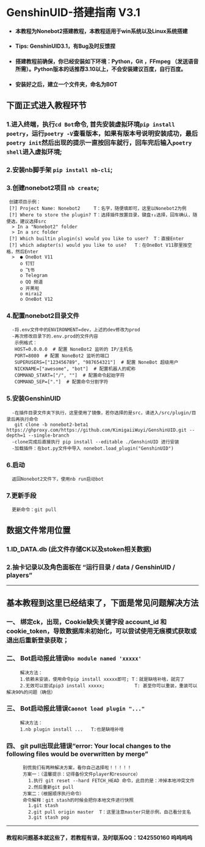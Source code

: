 # GenshinUID-搭建指南 V3.1
- #### 本教程为Nonebot2搭建教程，本教程适用于win系统以及Linux系统搭建
- #### Tips: GenshinUID3.1，有Bug及时反馈捏
- #### 搭建教程前确保，你已经安装如下环境：Python，Git ，FFmpeg （发送语音所需）。Python版本的话推荐3.10以上，不会安装建议百度，自行百度。
- #### 安装好之后，建立一个文件夹，命名为BOT
## 下面正式进入教程环节
  ### 1.进入终端，执行```cd Bot```命令, 首先安装虚拟环境```pip install poetry```，运行```poetry -V```查看版本，如果有版本号说明安装成功，最后 ```poetry init```然后出现的提示一直按回车就行，回车完后输入```poetry shell```进入虚拟环境;
  ### 2.安装nb脚手架 ```pip install nb-cli```;
  ### 3.创建nonebot2项目 ```nb create```;
     创建项目示例：
     [?] Project Name: Nonebot2     T：名字，随便填即可，这里以Nonebot2为例
     [?] Where to store the plugin? T：选择插件放置目录，键盘↑↓选择，回车确认，随便选，建议选择src
      > In a "Nonebot2" folder
      > In a src folder
     [?] Which builtin plugin(s) would you like to user?  T：直接Enter
     [?] which adapter(s) would you like to use?   T：在OneBot V11那里按空格，然后Enter
      >  ● OneBot V11
         o 钉钉
         o 飞书
         o Telegram
         o QQ 频道
         o 开黑啦
         o mirai2
         o OneBot V12
  ### 4.配置nonebot2目录文件
      -将.env文件中的ENVIRONMENT=dev，上述的dev修改为prod
      -再次修改目录下的.env.prod的文件内容
       示例格式：
       HOST=0.0.0.0  # 配置 NoneBot2 监听的 IP/主机名
       PORT=8080  # 配置 NoneBot2 监听的端口
       SUPERUSERS=["123456789", "987654321"]  # 配置 NoneBot 超级用户
       NICKNAME=["awesome", "bot"]  # 配置机器人的昵称
       COMMAND_START=["/", ""]  # 配置命令起始字符
       COMMAND_SEP=["."]  # 配置命令分割字符
  ### 5.安装GenshinUID
      -在插件目录文件夹下执行，这里使用了镜像，若你选择的是src，请进入/src/plugin/目录后再执行命令
       git clone -b nonebot2-beta1 https://ghproxy.com/https://github.com/KimigaiiWuyi/GenshinUID.git --depth=1 --single-branch 
      -clone完成后直接执行 pip install --editable ./GenshinUID 进行安装
      -加载插件：在bot.py文件中导入 nonebot.load_plugin("GenshinUID")
  ### 6.启动
      返回Nonebot2文件下，使用nb run启动bot
  ### 7.更新手段
      更新命令：git pull 
##  数据文件常用位置
### 1.ID_DATA.db (此文件存储CK以及stoken相关数据)
### 2.抽卡记录以及角色面板在  “运行目录 / data / GenshinUID / players”
-------
## 基本教程到这里已经结束了，下面是常见问题解决方法
### 一、 绑定ck，出现，Cookie缺失关键字段 account_id 和 cookie_token，导致数据库未初始化，可以尝试使用无痕模式获取或退出后重新登录获取；
### 二、 Bot启动报此错误```No module named 'xxxxx'```
         解决方法：
         1.依赖未安装，使用命令pip install xxxxx即可; T：就是缺啥补啥，就完了
         2.无效可以尝试pip3 install xxxxx;           T: 甚至你可以重装，重装可以解决90%的问题（确信）
### 三、 Bot启动报此错误```Caonot load plugin "..."```
         解决方法：
         1.nb plugin install ...   T:也是缺啥补啥
### 四、 git pull出现此错误“error: Your local changes to the following files would be overwritten by merge”
          别慌我们有两种解决方案，看你自己选择啦！！！！！
          方案一：（温馨提示：记得备份文件player和resource）
            1.执行 git reset --hard FETCH_HEAD 命令，此目的是：冲掉本地冲突文件
            2.然后重新git pull
          方案二：（根据顺序执行命令）
          命令解释：git stash的时候会把你本地文件进行快照
            1.git stash
            2.git pull origin master  T：这里注意master只是示例，自己看分支名
            3.git stash pop
-------
#### 教程和问题基本就这些了，若教程有误，及时联系QQ：1242550160  呜呜呜呜